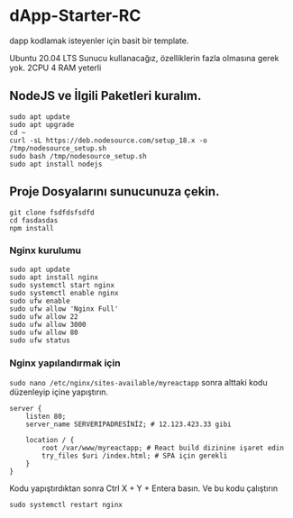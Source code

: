 # dApp-Starter-RC
dapp kodlamak isteyenler için basit bir template.

Ubuntu 20.04 LTS Sunucu kullanacağız, özelliklerin fazla olmasına gerek yok. 2CPU 4 RAM yeterli

## NodeJS ve İlgili Paketleri kuralım.
```
sudo apt update
sudo apt upgrade
cd ~
curl -sL https://deb.nodesource.com/setup_18.x -o /tmp/nodesource_setup.sh
sudo bash /tmp/nodesource_setup.sh
sudo apt install nodejs

```

## Proje Dosyalarını sunucunuza çekin.
```
git clone fsdfdsfsdfd
cd fasdasdas
npm install
```

### Nginx kurulumu
```
sudo apt update
sudo apt install nginx
sudo systemctl start nginx
sudo systemctl enable nginx
sudo ufw enable
sudo ufw allow 'Nginx Full'
sudo ufw allow 22
sudo ufw allow 3000
sudo ufw allow 80
sudo ufw status
```

### Nginx yapılandırmak için
```sudo nano /etc/nginx/sites-available/myreactapp``` sonra alttaki kodu düzenleyip içine yapıştırın.
```
server {
    listen 80;
    server_name SERVERIPADRESİNİZ; # 12.123.423.33 gibi

    location / {
        root /var/www/myreactapp; # React build dizinine işaret edin
        try_files $uri /index.html; # SPA için gerekli
    }
}
```
Kodu yapıştırdıktan sonra Ctrl X + Y + Entera basın. Ve bu kodu çalıştırın
````
sudo systemctl restart nginx
````
